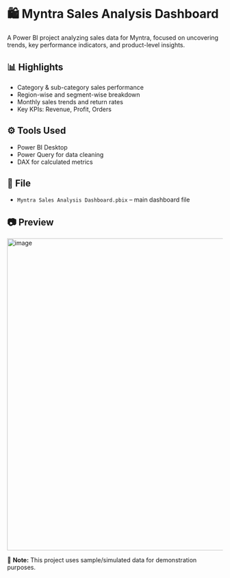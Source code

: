 # 🛍️ Myntra Sales Analysis Dashboard

A Power BI project analyzing sales data for Myntra, focused on uncovering trends, key performance indicators, and product-level insights.

## 📊 Highlights

- Category & sub-category sales performance  
- Region-wise and segment-wise breakdown  
- Monthly sales trends and return rates  
- Key KPIs: Revenue, Profit, Orders  

## ⚙️ Tools Used

- Power BI Desktop  
- Power Query for data cleaning  
- DAX for calculated metrics  

## 📁 File

- `Myntra Sales Analysis Dashboard.pbix` – main dashboard file  

## 📷 Preview

<img width="1307" height="728" alt="image" src="https://github.com/user-attachments/assets/253b386f-2ab9-4cbf-b7fa-831d81c21499" />

📌 **Note:** This project uses sample/simulated data for demonstration purposes.


